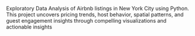 
Exploratory Data Analysis of Airbnb listings in New York City using Python. This project uncovers pricing trends, host behavior, spatial patterns, and guest engagement insights through compelling visualizations and actionable insights
